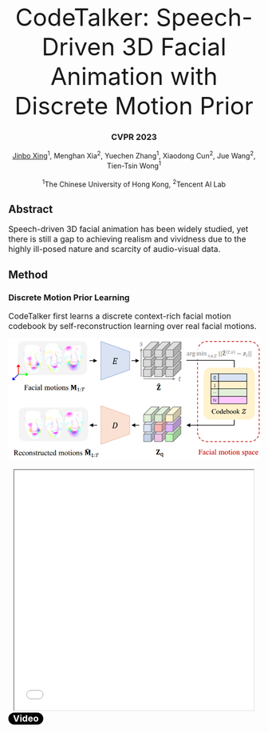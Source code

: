 <font size=10><center>CodeTalker: Speech-Driven 3D Facial Animation with Discrete Motion Prior</center></font>

### <center>CVPR 2023</center>  

<p><center><a href="https://doubiiu.github.io" title="超链接title">Jinbo Xing</a><sup>1</sup>, Menghan Xia<sup>2</sup>, Yuechen Zhang<sup>1</sup>, Xiaodong Cun<sup>2</sup>, Jue Wang<sup>2</sup>, Tien-Tsin Wong<sup>1</sup></center><br>
<center><sup>1</sup>The Chinese University of Hong Kong, <sup>2</sup>Tencent AI Lab </center></p>
 
  
## Abstract
<font size=3>Speech-driven 3D facial animation has been widely studied, yet there is still a gap to achieving realism and vividness due to the highly ill-posed nature and scarcity of audio-visual data. </font>



## Method
### Discrete Motion Prior Learning
<font size=3>CodeTalker first learns a discrete context-rich facial motion codebook by self-reconstruction learning over real facial motions.</font>   

![](codebook.png)     
<center><iframe height=480 width=480 src="May1.mp4"></iframe></center>

<html>
<head>
    <title>Elliptical Border Example</title>
    <style>
        /* CSS样式定义 */
        .elliptical-border {
            width: 30px; /* 设置元素宽度 */
            height: 20px; /* 设置元素高度 */
            border-top: 2px solid black; /* 设置上边框样式，2像素宽，黑色 */
            border-bottom: 2px solid black; /* 设置下边框样式，2像素宽，黑色 */
            border-left: 20px solid black; /* 设置左边框样式，20像素宽，黑色（可根据需要调整宽度） */
            border-right: 20px solid black; /* 设置右边框样式，20像素宽，黑色（可根据需要调整宽度） */
            border-radius: 50px; /* 设置圆角半径，实现半圆形效果（可根据需要调整半径大小） */
            display: flex;
            align-items: center;
            justify-content: center;
            text-decoration: none;
            color: white; /* 设置文字颜色为白色 */
            font-weight: bold;
            font-size: 18px;
            background-color: black
        }
        .elliptical-border:hover {
            background-color: black; 
            }
    </style>
</head>
<body>
    <a href="www.baidu.com" class="elliptical-border">
        Video
    </a >
</body>
</html>



